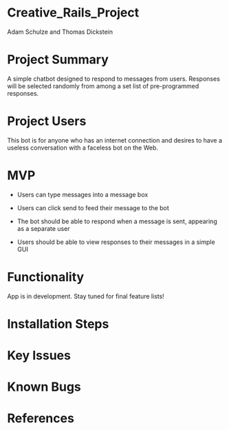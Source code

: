 # Creative_Rails_Project

Adam Schulze and Thomas Dickstein

# Project Summary

A simple chatbot designed to respond to messages from users. Responses will be selected randomly from among a set list of pre-programmed responses.

# Project Users

This bot is for anyone who has an internet connection and desires to have a useless conversation with a faceless bot on the Web.

# MVP

* Users can type messages into a message box

* Users can click send to feed their message to the bot

* The bot should be able to respond when a message is sent, appearing as a separate user

* Users should be able to view responses to their messages in a simple GUI

# Functionality

App is in development. Stay tuned for final feature lists!

# Installation Steps

# Key Issues

# Known Bugs

# References

